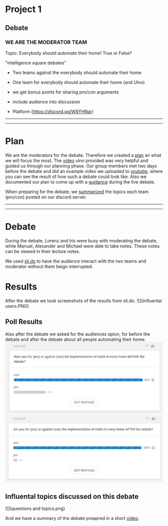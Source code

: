 # Project 1

## Debate

### WE ARE THE MODERATOR TEAM

Topic: Everybody should automate their home! True or False?

"intelligence square debates"

- Two teams against the everybody should automate their home
- One team for everybody should automate their home (and Ulno)

- we get bonus points for sharing pro/con arguments
- include audience into discussion
- Platform (https://discord.gg/W8YHNar)

***
***

# Plan

We are the moderators for the debate. Therefore we created a [plan](plan.md) an what we will focus the most. The [video](https://www.youtube.com/watch?time_continue=1&v=xVmShH0-9xY) ulno provided was very helpful and guided us through our planning phase. Our group members met two days before the debate and did an example video we uploaded to [youtube](https://www.youtube.com/watch?v=iGxVoLWiEhA&feature=youtu.be), where you can see the result of how such a debate could look like. Also we documented our plan to come up with a [guidance](Moderator_Notes_Intelligence_Squared.md) during the live debate.

When preparing for the debate, we [summarized](main_topics_of_teams.md) the topics each team (pro/con) posted on our discord server.

***
***

# Debate

During the debate, Lorenz and Iris were busy with moderating the debate, while Manuel, Alexander and Michael were able to take notes. These notes can be viewed in their lecture notes.

We used [sli.do](http://sli.do) to have the audience interact with the two teams and moderator without them beign interrupted.


# Results
After the debate we took screenshots of the results from sli.do. 
![](influental users.PNG)

## Poll Results
Also after the debate we asked for the audiences opion, for before the debate and after the debate about all people automating their home.
![](LivePoll_Before.PNG)
![](LivePoll_After.PNG)

## Influental topics discussed on this debate
![](questions and topics.png)

And we have a summary of the debate preapred in a short [video](https://www.loom.com/share/5df041b1f0044c17a3e1355317fa7672).